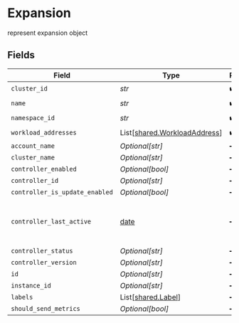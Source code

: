 # Expansion

represent expansion object


## Fields

| Field                                                                  | Type                                                                   | Required                                                               | Description                                                            |
| ---------------------------------------------------------------------- | ---------------------------------------------------------------------- | ---------------------------------------------------------------------- | ---------------------------------------------------------------------- |
| `cluster_id`                                                           | *str*                                                                  | :heavy_check_mark:                                                     | N/A                                                                    |
| `name`                                                                 | *str*                                                                  | :heavy_check_mark:                                                     | N/A                                                                    |
| `namespace_id`                                                         | *str*                                                                  | :heavy_check_mark:                                                     | N/A                                                                    |
| `workload_addresses`                                                   | List[[shared.WorkloadAddress](../../models/shared/workloadaddress.md)] | :heavy_check_mark:                                                     | N/A                                                                    |
| `account_name`                                                         | *Optional[str]*                                                        | :heavy_minus_sign:                                                     | N/A                                                                    |
| `cluster_name`                                                         | *Optional[str]*                                                        | :heavy_minus_sign:                                                     | N/A                                                                    |
| `controller_enabled`                                                   | *Optional[bool]*                                                       | :heavy_minus_sign:                                                     | N/A                                                                    |
| `controller_id`                                                        | *Optional[str]*                                                        | :heavy_minus_sign:                                                     | N/A                                                                    |
| `controller_is_update_enabled`                                         | *Optional[bool]*                                                       | :heavy_minus_sign:                                                     | N/A                                                                    |
| `controller_last_active`                                               | [date](https://docs.python.org/3/library/datetime.html#date-objects)   | :heavy_minus_sign:                                                     | The last time that the agent sent telemetries                          |
| `controller_status`                                                    | *Optional[str]*                                                        | :heavy_minus_sign:                                                     | N/A                                                                    |
| `controller_version`                                                   | *Optional[str]*                                                        | :heavy_minus_sign:                                                     | N/A                                                                    |
| `id`                                                                   | *Optional[str]*                                                        | :heavy_minus_sign:                                                     | unique Id                                                              |
| `instance_id`                                                          | *Optional[str]*                                                        | :heavy_minus_sign:                                                     | N/A                                                                    |
| `labels`                                                               | List[[shared.Label](../../models/shared/label.md)]                     | :heavy_minus_sign:                                                     | N/A                                                                    |
| `should_send_metrics`                                                  | *Optional[bool]*                                                       | :heavy_minus_sign:                                                     | N/A                                                                    |